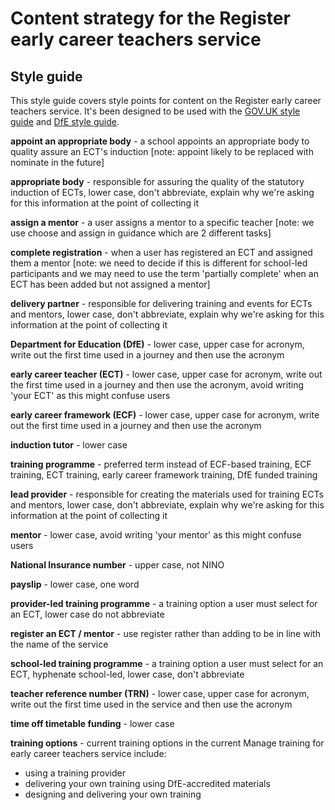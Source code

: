 # Content strategy for the Register early career teachers service

## Style guide

This style guide covers style points for content on the Register early career teachers service. It's been designed to be used with the [GOV.UK style guide](https://www.gov.uk/guidance/style-guide) and [DfE style guide](https://design.education.gov.uk/design-system/style-guide).

**appoint an appropriate body** - a school appoints an appropriate body to quality assure an ECT's induction [note: appoint likely to be replaced with nominate in the future] 
 
**appropriate body** - responsible for assuring the quality of the statutory induction of ECTs, lower case, don't abbreviate, explain why we're asking for this information at the point of collecting it  
 
**assign a mentor** - a user assigns a mentor to a specific teacher [note: we use choose and assign in guidance which are 2 different tasks] 
 
**complete registration** - when a user has registered an ECT and assigned them a mentor [note: we need to decide if this is different for school-led participants and we may need to use the term 'partially complete' when an ECT has been added but not assigned a mentor] 
 
**delivery partner** - responsible for delivering training and events for ECTs and mentors, lower case, don't abbreviate, explain why we're asking for this information at the point of collecting it  
 
**Department for Education (DfE)** - lower case, upper case for acronym, write out the first time used in a journey and then use the acronym 
 
**early career teacher (ECT)** - lower case, upper case for acronym, write out the first time used in a journey and then use the acronym, avoid writing 'your ECT' as this might confuse users 
 
**early career framework (ECF)** - lower case, upper case for acronym, write out the first time used in a journey and then use the acronym 
 
**induction tutor** - lower case 
 
**training programme** - preferred term instead of ECF-based training, ECF training, ECT training, early career framework training, DfE funded training 
 
**lead provider** - responsible for creating the materials used for training ECTs and mentors, lower case, don't abbreviate, explain why we're asking for this information at the point of collecting it 
 
**mentor** - lower case, avoid writing 'your mentor' as this might confuse users 
 
**National Insurance number** - upper case, not NINO 
 
**payslip** - lower case, one word 
 
**provider-led training programme** - a training option a user must select for an ECT, lower case do not abbreviate  
 
**register an ECT / mentor** - use register rather than adding to be in line with the name of the service 
 
**school-led training programme** - a training option a user must select for an ECT, hyphenate school-led, lower case, don't abbreviate 
 
**teacher reference number (TRN)** - lower case, upper case for acronym, write out the first time used in the service and then use the acronym 
 
**time off timetable funding** - lower case 
 
**training options** - current training options in the current Manage training for early career teachers service include:

- using a training provider 
- delivering your own training using DfE-accredited materials 
- designing and delivering your own training 
